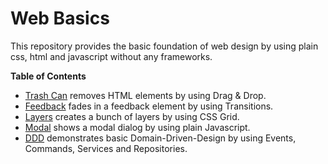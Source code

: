 # Web Basics
This repository provides the basic foundation of web design by using plain css, html and javascript without any frameworks.

**Table of Contents**
- [Trash Can](0-trash-can) removes HTML elements by using Drag & Drop.
- [Feedback](1-feedback) fades in a feedback element by using Transitions.
- [Layers](2-layers) creates a bunch of layers by using CSS Grid.
- [Modal](3-modal) shows a modal dialog by using plain Javascript.
- [DDD](4-ddd) demonstrates basic Domain-Driven-Design by using Events, Commands, Services and Repositories.

